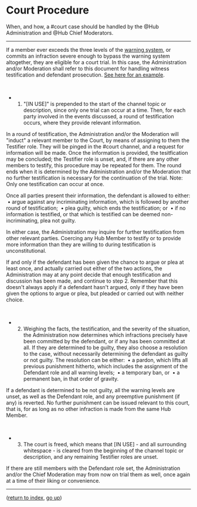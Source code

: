 # Court Procedure

When, and how, a #court case should be handled by the @Hub Administration  and @Hub Chief Moderators.

------

If a member ever exceeds the three levels of the [warning system](warning.md), or commits an infraction severe enough to bypass the warning system altogether, they are eligible for a court trial. In this case, the Administration and/or Moderation shall refer to this document for handling witness testification and defendant prosecution. [See here for an example](trial-example.md).

​
- 1. "[IN USE]" is prepended to the start of the channel topic or description, since only one trial can occur at a time. Then, for each party involved in the events discussed, a round of testification occurs, where they provide relevant information.

In a round of testification, the Administration and/or the Moderation will "induct" a relevant member to the Court, by means of assigning to them the Testifier role. They will be pinged in the #court channel, and a request for information will be made. Once the information is provided, the tesitfication may be concluded; the Testifier role is unset, and, if there are any other members to testify, this procedure may be repeated for them. The round ends when it is determined by the Administration and/or the Moderation that no further testification is necessary for the continuation of the trial.
Note: Only one testification can occur at once.

 Once all parties present their information, the defendant is allowed to either:
​  • argue against any incriminating information, which is followed by another round of testification;
​  • plea guilty, which ends the testification; or
​  • if no information is testified, or that which is testified can be deemed non-incriminating, plea not guilty.

In either case, the Administration may inquire for further testification from other relevant parties. Coercing any Hub Member to testify or to provide more information than they are willing to during testification is unconstitutional.

If and only if the defendant has been given the chance to argue or plea at least once, and actually carried out either of the two actions, the Administration may at any point decide that enough testification and discussion has been made, and continue to step 2. Remember that this doesn't always apply if a defendant hasn't argued, only if they have been given the options to argue or plea, but pleaded or carried out with neither choice.

​
- 2. Weighing the facts, the testification, and the severity of the situation, the Administration now determines which infractions precisely have been committed by the defendant, or if any has been committed at all. If they are determined to be guilty, they also choose a resolution to the case, without necessarily determining the defendant as guilty or not guilty. The resolution can be either:
​  • a pardon, which lifts all previous punishment hitherto, which includes the assignment of the Defendant role and all warning levels;
​  • a temporary ban, or
​  • a permanent ban,
in that order of gravity. 

If a defendant is determined to be not guilty, all the warning levels are unset, as well as the Defendant role, and any preemptive punishment (if any) is reverted. No further punishment can be issued relevant to this court, that is, for as long as no other infraction is made from the same Hub Member.

​
- 3. The court is freed, which means that [IN USE] - and all surrounding whitespace - is cleared from the beginning of the channel topic or description, and any remaining Testifier roles are unset.

If there are still members with the Defendant role set, the Administration and/or the Chief Moderation may from now on trial them as well, once again at a time of their liking or convenience.


-----
([return to index](README.md), [go up](..))
